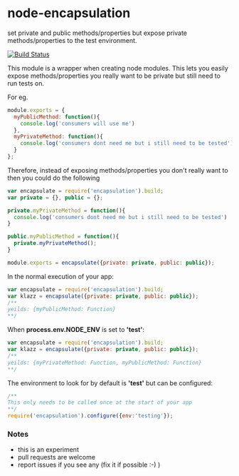 # node-encapsulation
set private and public methods/properties but expose private methods/properties to the test environment.

[![Build Status](https://travis-ci.org/lwhiteley/node-encapsulation.svg?branch=master)](https://travis-ci.org/lwhiteley/node-encapsulation)

This module is a wrapper when creating node modules. This lets you easily expose methods/properties you really want to be private but still need to run tests on.

For eg.

```js
module.exports = {
  myPublicMethod: function(){
    console.log('consumers will use me')
  },
  myPrivateMethod: function(){
    console.log('consumers dont need me but i still need to be tested')
  }
};
```

Therefore, instead of exposing methods/properties you don't really want to then you could do the following

```js
var encapsulate = require('encapsulation').build;
var private = {}, public = {};

private.myPrivateMethod = function(){
  console.log('consumers dont need me but i still need to be tested')
}

public.myPublicMethod = function(){
  private.myPrivateMethod();
}

module.exports = encapsulate({private: private, public: public});
```

In the normal execution of your app:

```js
var encapsulate = require('encapsulation').build;
var klazz = encapsulate({private: private, public: public});
/**
yeilds: {myPublicMethod: Function}
**/
```

When **process.env.NODE_ENV** is set to **'test'**:

```js
var encapsulate = require('encapsulation').build;
var klazz = encapsulate({private: private, public: public});
/**
yeilds: {myPrivateMethod: Function, myPublicMethod: Function}
**/
```

The environment to look for by default is **'test'** but can be configured:
```js
/**
This only needs to be called once at the start of your app
**/
require('encapsulation').configure({env:'testing'});

```

### Notes
- this is an experiment
- pull requests are welcome
- report issues if you see any (fix it if possible :-) )
